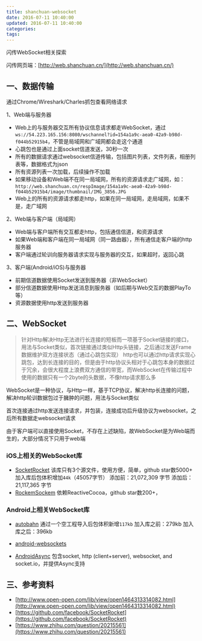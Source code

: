 ```yaml
---
title: shanchuan-websocket
date: 2016-07-11 10:40:00
updated: 2016-07-11 10:40:00
categories:
tags:
---
```



闪传WebSocket相关探索

闪传网页端：[http://web.shanchuan.cn/](http://web.shanchuan.cn/)

## 一、数据传输
通过Chrome/Wireshark/Charles抓包查看网络请求

1、Web端与服务器
  * Web上的与服务器交互所有协议信息请求都走WebSocket，通过`ws://54.223.165.156:8080/wschannel?id=154a1a9c-aea0-42a9-b98d-f044b52915b4`，不管是局域网和广域网都会走这个通道
  * 心跳包也是通过上面socket信道发送，30秒一次
  * 所有的数据请求通过websocket信道传输，包括图片列表，文件列表，相册列表等，数据格式为json
  * 所有资源列表一次加载，后续操作不加载
  * 如果移动设备和Web端不在同一局域网，所有的资源请求走广域网，如：`http://web.shanchuan.cn/respImage/154a1a9c-aea0-42a9-b98d-f044b52915b4/image/thumbnail/IMG_3856.JPG`
  * Web上的所有的资源请求都走http，如果在同一局域网，走局域网，如果不是，走广域网


2、Web端与客户端（局域网）
  * Web端与客户端所有交互都走http，包括通信信道，和资源请求
  * 如果Web端和客户端在同一局域网（同一路由器），所有通信走客户端的http服务器
  * 客户端通过轮训向服务器请求实现与服务器的交互，如果超时，返回心跳


3、客户端(Android/iOS)与服务器
  * 前期信道数据使用Socket发送到服务器（非WebSocket）
  * 部分信道数据使用Http发送消息到服务器（如后期与Web交互的数据PlayTo等）
  * 资源数据使用http发送到服务器


## 二、WebSocket
> 针对Http解决Http无法进行长连接的短板而一项基于Socket链接的接口，用法与Socket类似，首次链接通过类似Http头链接，之后通过发送Frame数据维护双方连接状态（通过心跳包实现）
> http也可以通过http请求实现心跳包，达到长连接的目的，但是由于http协议头相对于心跳包本身的数据过于冗余，会很大程度上浪费双方通信的带宽，而WebSocket在传输过程中使用的数据只有一个2byte的头数据，不像http请求那么多

WebSocket是一种协议，与Http一样，基于TCP协议，解决http长连接的问题，解决http轮训数据包过于臃肿的问题，用法与Socket类似

首次连接通过http发送连接请求，并包装，连接成功后升级协议为websocket，之后所有数据走websocket请求

由于客户端可以直接使用Socket，不存在上述缺陷，故WebSocket是为Web端而生的，大部分情况下只用于web端

### iOS上相关的WebSocket库
* [SocketRocket](https://github.com/facebook/SocketRocket)
  该库只有3个源文件，使用方便，简单，github star数5000+
  加入库后包体积增加`44k`（45057字节）
      添加前：21,072,309 字节
      添加后：21,117,365 字节
* [RockemSockem](https://github.com/ReactiveCocoa/RockemSockem)
  依赖ReactiveCocoa，github star数200+，

### Android上相关WebSocket库
* [autobahn](https://github.com/crossbario/autobahn-android)
  通过一个空工程导入后包体积新增`117kb`
      加入库之前：279kb
      加入库之后：396kb

* [android-websockets](https://github.com/codebutler/android-websockets)
* [AndroidAsync](https://github.com/koush/AndroidAsync)
  包含socket, http (client+server), websocket, and socket.io，并提供Async支持


## 三、参考资料
* [http://www.open-open.com/lib/view/open1464313314082.html](http://www.open-open.com/lib/view/open1464313314082.html)
* [https://github.com/facebook/SocketRocket](https://github.com/facebook/SocketRocket)
* [https://www.zhihu.com/question/20215561](https://www.zhihu.com/question/20215561)
